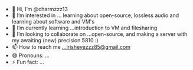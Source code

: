 - 👋 Hi, I’m @charmzzz13
- 👀 I’m interested in ... learning about open-source, lossless audio and learning about software and VM's
- 🌱 I’m currently learning ...introduction to VM and filesharing
- 💞️ I’m looking to collaborate on ...open-source, and making a server with my awaiting (new) precision 5810 :)
- 📫 How to reach me ...irisheyezzz85@gmail.com
- 😄 Pronouns: ...
- ⚡ Fun fact: ...

<!---
charmzzz13/charmzzz13 is a ✨ special ✨ repository because its `README.md` (this file) appears on your GitHub profile.
You can click the Preview link to take a look at your changes.
--->
